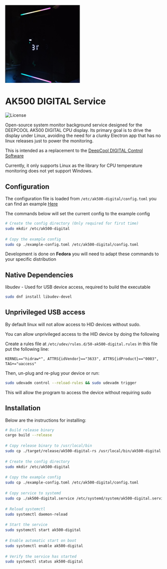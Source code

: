 
<img src="./assets/cooler.jpg" width="240px" alt="DEEPCOOL AK500 powered by this software"/>

# AK500 DIGITAL Service

![License](https://img.shields.io/github/license/jacobtread/ak500-digital-rs?style=for-the-badge)


Open-source system monitor background service designed for the DEEPCOOL AK500 DIGITAL CPU display. Its primary goal is to drive the display under Linux, avoiding the need for a clunky Electron app that has no linux releases just to power the monitoring.

This is intended as a replacement to the [DeepCool DIGITAL Control Software](https://www.deepcool.com/downloadpage/)

Currently, it only supports Linux as the library for CPU temperature monitoring does not yet support Windows.

## Configuration

The configuration file is loaded from `/etc/ak500-digital/config.toml` you can find an example [Here](./example-config.toml)

The commands below will set the current config to the example config


```sh
# Create the config directory (Only required for first time)
sudo mkdir /etc/ak500-digital

# Copy the example config
sudo cp ./example-config.toml /etc/ak500-digital/config.toml
```

Development is done on **Fedora** you will need to adapt these commands to your specific distribution

## Native Dependencies

libudev - Used for USB device access, required to build the executable

```sh
sudo dnf install libudev-devel 
```

## Unprivileged USB access

By default linux will not allow access to HID devices without sudo.

You can allow unprivileged access to the HID device by doing the following

Create a rules file at `/etc/udev/rules.d/50-ak500-digital.rules` in this file put the following line:

```
KERNEL=="hidraw*", ATTRS{idVendor}=="3633", ATTRS{idProduct}=="0003", TAG+="uaccess"
```

Then, un-plug and re-plug your device or run:

```sh
sudo udevadm control --reload-rules && sudo udevadm trigger
```

This will allow the program to access the device without requiring sudo

## Installation

Below are the instructions for installing:

```sh
# Build release binary
cargo build --release

# Copy release binary to /usr/local/bin
sudo cp ./target/release/ak500-digital-rs /usr/local/bin/ak500-digital

# Create the config directory
sudo mkdir /etc/ak500-digital

# Copy the example config
sudo cp ./example-config.toml /etc/ak500-digital/config.toml

# Copy service to systemd
sudo cp ./ak500-digital.service /etc/systemd/system/ak500-digital.service

# Reload systemctl 
sudo systemctl daemon-reload

# Start the service
sudo systemctl start ak500-digital

# Enable automatic start on boot
sudo systemctl enable ak500-digital

# Verify the service has started
sudo systemctl status ak500-digital
```

